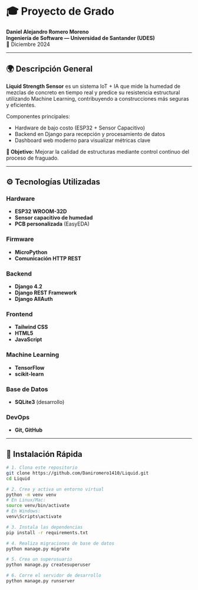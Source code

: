 # 🎓 Proyecto de Grado  
**Daniel Alejandro Romero Moreno**  
**Ingeniería de Software — Universidad de Santander (UDES)**  
📅 Diciembre 2024

---

## 🌍 Descripción General  
**Liquid Strength Sensor** es un sistema IoT + IA que mide la humedad de mezclas de concreto en tiempo real y predice su resistencia estructural utilizando Machine Learning, contribuyendo a construcciones más seguras y eficientes.

Componentes principales:  
- Hardware de bajo costo (ESP32 + Sensor Capacitivo)  
- Backend en Django para recepción y procesamiento de datos  
- Dashboard web moderno para visualizar métricas clave

**🎯 Objetivo:** Mejorar la calidad de estructuras mediante control continuo del proceso de fraguado.

---

## ⚙️ Tecnologías Utilizadas

### Hardware
- **ESP32 WROOM-32D**  
- **Sensor capacitivo de humedad**  
- **PCB personalizada** (EasyEDA)

### Firmware
- **MicroPython**  
- **Comunicación HTTP REST**

### Backend
- **Django 4.2**  
- **Django REST Framework**  
- **Django AllAuth**

### Frontend
- **Tailwind CSS**  
- **HTML5**  
- **JavaScript**

### Machine Learning
- **TensorFlow**  
- **scikit-learn**

### Base de Datos
- **SQLite3** (desarrollo)

### DevOps
- **Git, GitHub**  

---

## 🚀 Instalación Rápida

```bash
# 1. Clona este repositorio
git clone https://github.com/Daniromero1410/Liquid.git
cd Liquid

# 2. Crea y activa un entorno virtual
python -m venv venv
# En Linux/Mac:
source venv/bin/activate
# En Windows:
venv\Scripts\activate

# 3. Instala las dependencias
pip install -r requirements.txt

# 4. Realiza migraciones de base de datos
python manage.py migrate

# 5. Crea un superusuario
python manage.py createsuperuser

# 6. Corre el servidor de desarrollo
python manage.py runserver

